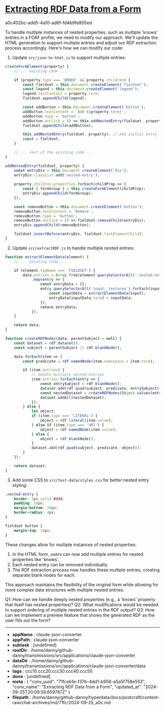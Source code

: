 # [Extracting RDF Data from a Form](https://claude.ai/chat/71fceb1e-f37b-4dd1-b958-a5a5f758e553)

a0c402bc-add5-4a10-ad6f-fd4b9fe805ed

 To handle multiple instances of nested properties, such as multiple 'knows' entries in a FOAF profile, we need to modify our approach. We'll update the HTML generation to support multiple entries and adjust our RDF extraction process accordingly. Here's how we can modify our code:

1. Update `src/json-to-html.js` to support multiple entries:

```javascript
createFormElement(property) {
    // ... existing code ...

    if (property.type === 'BNODE' && property.children) {
        const fieldset = this.document.createElement('fieldset');
        const legend = this.document.createElement('legend');
        legend.textContent = property.term;
        fieldset.appendChild(legend);

        const addButton = this.document.createElement('button');
        addButton.textContent = `Add ${property.term}`;
        addButton.type = 'button';
        addButton.onclick = () => this.addNestedEntry(fieldset, property);
        fieldset.appendChild(addButton);

        this.addNestedEntry(fieldset, property); // Add initial entry
        input = fieldset;
    }

    // ... rest of the existing code ...
}

addNestedEntry(fieldset, property) {
    const entryDiv = this.document.createElement('div');
    entryDiv.classList.add('nested-entry');
    
    property.children.properties.forEach(childProp => {
        const { formGroup } = this.createFormElement(childProp);
        entryDiv.appendChild(formGroup);
    });

    const removeButton = this.document.createElement('button');
    removeButton.textContent = 'Remove';
    removeButton.type = 'button';
    removeButton.onclick = () => fieldset.removeChild(entryDiv);
    entryDiv.appendChild(removeButton);

    fieldset.insertBefore(entryDiv, fieldset.lastElementChild);
}
```

2. Update `src/extractRDF.js` to handle multiple nested entries:

```javascript
function extractElementData(element) {
    // ... existing code ...

    if (element.tagName === 'FIELDSET') {
        data.entries = Array.from(element.querySelectorAll('.nested-entry'))
            .map(entry => {
                const entryData = {};
                entry.querySelectorAll('input, textarea').forEach(input => {
                    const inputData = extractElementData(input);
                    entryData[inputData.term] = inputData;
                });
                return entryData;
            });
    }

    return data;
}

function createRDFNodes(data, parentSubject = null) {
    const dataset = rdf.dataset();
    const subject = parentSubject || rdf.blankNode();

    data.forEach(item => {
        const predicate = rdf.namedNode(item.namespace + item.term);

        if (item.entries) {
            // Handle multiple nested entries
            item.entries.forEach(entry => {
                const entrySubject = rdf.blankNode();
                dataset.add(rdf.quad(subject, predicate, entrySubject));
                const nestedDataset = createRDFNodes(Object.values(entry), entrySubject);
                dataset.addAll(nestedDataset);
            });
        } else {
            let object;
            if (item.type === 'LITERAL') {
                object = rdf.literal(item.value);
            } else if (item.type === 'URI') {
                object = rdf.namedNode(item.value);
            } else {
                object = rdf.blankNode();
            }
            dataset.add(rdf.quad(subject, predicate, object));
        }
    });

    return dataset;
}
```

3. Add some CSS to `src/test-data/styles.css` for better nested entry styling:

```css
.nested-entry {
    border: 1px solid #ddd;
    padding: 10px;
    margin-bottom: 10px;
    border-radius: 4px;
}

fieldset button {
    margin-top: 10px;
}
```

These changes allow for multiple instances of nested properties:

1. In the HTML form, users can now add multiple entries for nested properties like 'knows'.
2. Each nested entry can be removed individually.
3. The RDF extraction process now handles these multiple entries, creating separate blank nodes for each.

This approach maintains the flexibility of the original form while allowing for more complex data structures with multiple nested entries.

Q1: How can we handle deeply nested properties (e.g., a 'knows' property that itself has nested properties)?
Q2: What modifications would be needed to support ordering of multiple nested entries in the RDF output?
Q3: How can we implement a preview feature that shows the generated RDF as the user fills out the form?

---

* **appName** : claude-json-converter
* **appPath** : claude-json-converter
* **subtask** : [undefined]
* **rootDir** : /home/danny/github-danny/transmissions/src/applications/claude-json-converter
* **dataDir** : /home/danny/github-danny/transmissions/src/applications/claude-json-converter/data
* **tags** : ccc10.ccc20.ccc30.ccc40.ccc50
* **done** : [undefined]
* **meta** : {
  "conv_uuid": "71fceb1e-f37b-4dd1-b958-a5a5f758e553",
  "conv_name": "Extracting RDF Data from a Form",
  "updated_at": "2024-09-25T20:09:58.659787Z"
}
* **filepath** : /home/danny/github-danny/hyperdata/docs/postcraft/content-raw/chat-archives/md/71fc/2024-09-25_a0c.md